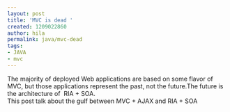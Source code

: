 ```yaml
---
layout: post
title: 'MVC is dead '
created: 1209022860
author: hila
permalink: java/mvc-dead
tags:
- JAVA
- mvc
---
```

<p><span class="thmr_call" id="thmr_42"><span class="thmr_call" id="thmr_6">The majority of deployed Web applications are based on some flavor of MVC, but those applications represent the past, not the future.The future is the architecture of &nbsp;RIA + SOA.<br />This post talk about the gulf between MVC + AJAX and RIA + SOA</span></span></p>
